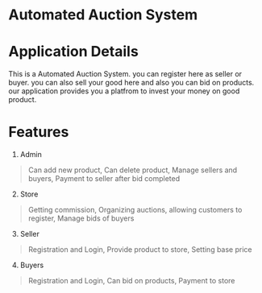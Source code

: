 # Automated Auction System



# Application Details
This is a Automated Auction System. you can register here as seller or buyer. you can also sell your good here and also you can bid on products.
our application provides you a platfrom to invest your money on good product.

# Features 

1. Admin
> Can add new product,
> Can delete product,
> Manage sellers and buyers,
> Payment to seller after bid completed 

2. Store
> Getting commission,
> Organizing auctions,
> allowing customers to register,
> Manage bids of buyers 

3. Seller
> Registration and Login,
> Provide product to store,
> Setting base price

4. Buyers
> Registration and Login,
> Can bid on products,
> Payment to store
